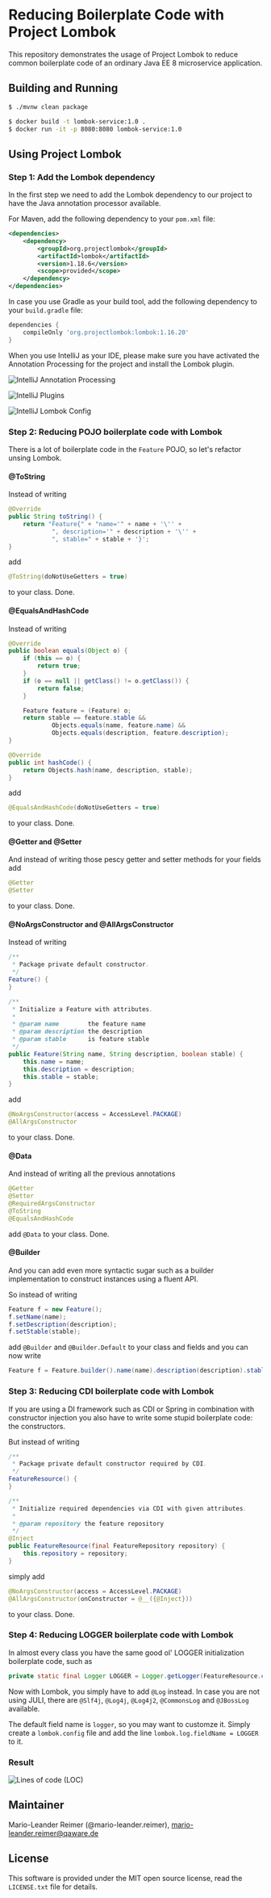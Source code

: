 # Reducing Boilerplate Code with Project Lombok

This repository demonstrates the usage of Project Lombok to reduce common boilerplate code
of an ordinary Java EE 8 microservice application.

## Building and Running

```bash
$ ./mvnw clean package

$ docker build -t lombok-service:1.0 .
$ docker run -it -p 8080:8080 lombok-service:1.0 
```


## Using Project Lombok

### Step 1: Add the Lombok dependency

In the first step we need to add the Lombok dependency to our project to have the
Java annotation processor available.

For Maven, add the following dependency to your `pom.xml` file:
```xml
<dependencies>
    <dependency>
        <groupId>org.projectlombok</groupId>
        <artifactId>lombok</artifactId>
        <version>1.18.6</version>
        <scope>provided</scope>
    </dependency>
</dependencies>
```

In case you use Gradle as your build tool, add the following dependency to your `build.gradle` file:
```groovy
dependencies {
	compileOnly 'org.projectlombok:lombok:1.16.20'
}
```

When you use IntelliJ as your IDE, please make sure you have activated the Annotation
Processing for the project and install the Lombok plugin.

![IntelliJ Annotation Processing](intellij-apt.png)

![IntelliJ Plugins](intellij-plugins.png)

![IntelliJ Lombok Config](intellij-lombok.png)


### Step 2: Reducing POJO boilerplate code with Lombok

There is a lot of boilerplate code in the `Feature` POJO, so let's refactor unsing Lombok.

#### @ToString

Instead of writing
```java
@Override
public String toString() {
    return "Feature{" + "name='" + name + '\'' +
            ", description='" + description + '\'' +
            ", stable=" + stable + '}';
}
```

add 
```java 
@ToString(doNotUseGetters = true)
``` 
to your class. Done.

#### @EqualsAndHashCode

Instead of writing
```java
@Override
public boolean equals(Object o) {
    if (this == o) {
        return true;
    }
    if (o == null || getClass() != o.getClass()) {
        return false;
    }

    Feature feature = (Feature) o;
    return stable == feature.stable &&
            Objects.equals(name, feature.name) &&
            Objects.equals(description, feature.description);
}

@Override
public int hashCode() {
    return Objects.hash(name, description, stable);
}
```

add 
```java 
@EqualsAndHashCode(doNotUseGetters = true)
``` 
to your class. Done.

#### @Getter and @Setter

And instead of writing those pescy getter and setter methods for your fields add
```java
@Getter
@Setter
```
to your class. Done.

#### @NoArgsConstructor and @AllArgsConstructor

Instead of writing
```java
/**
 * Package private default constructor.
 */
Feature() {
}

/**
 * Initialize a Feature with attributes.
 *
 * @param name        the feature name
 * @param description the description
 * @param stable      is feature stable
 */
public Feature(String name, String description, boolean stable) {
    this.name = name;
    this.description = description;
    this.stable = stable;
}
```

add 
```java 
@NoArgsConstructor(access = AccessLevel.PACKAGE)
@AllArgsConstructor
``` 
to your class. Done.

#### @Data

And instead of writing all the previous annotations
```java
@Getter
@Setter
@RequiredArgsConstructor
@ToString
@EqualsAndHashCode
``` 

add ```@Data``` to your class. Done.

#### @Builder

And you can add even more syntactic sugar such as a builder implementation
to construct instances using a fluent API.

So instead of writing
```java
Feature f = new Feature();
f.setName(name);
f.setDescription(description);
f.setStable(stable);
```

add ```@Builder``` and ```@Builder.Default``` to your class and fields and you can now write
```java
Feature f = Feature.builder().name(name).description(description).stable(stable).build();
```

### Step 3: Reducing CDI boilerplate code with Lombok

If you are using a DI framework such as CDI or Spring in combination with constructor injection
you also have to write some stupid boilerplate code: the constructors.

But instead of writing
```java
/**
 * Package private default constructor required by CDI.
 */
FeatureResource() {
}

/**
 * Initialize required dependencies via CDI with given attributes.
 *
 * @param repository the feature repository
 */
@Inject
public FeatureResource(final FeatureRepository repository) {
    this.repository = repository;
}
```

simply add   
```java 
@NoArgsConstructor(access = AccessLevel.PACKAGE)
@AllArgsConstructor(onConstructor = @__({@Inject}))
``` 
to your class. Done.

### Step 4: Reducing LOGGER boilerplate code with Lombok

In almost every class you have the same good ol' LOGGER initialization boilerplate
code, such as 
```java
private static final Logger LOGGER = Logger.getLogger(FeatureResource.class.getName());
```

Now with Lombok, you simply have to add `@Log` instead. In case you are not using JULI,
there are `@Slf4j`, `@Log4j`, `@Log4j2`, `@CommonsLog` and `@JBossLog` available.

The default field name is `logger`, so you may want to customze it. Simply create a `lombok.config` 
file and add the line `lombok.log.fieldName = LOGGER` to it.
 
### Result

![Lines of code (LOC)](lines-of-code.png)

## Maintainer

Mario-Leander Reimer (@mario-leander.reimer), <mario-leander.reimer@qaware.de>


## License

This software is provided under the MIT open source license, read the `LICENSE.txt` 
file for details.